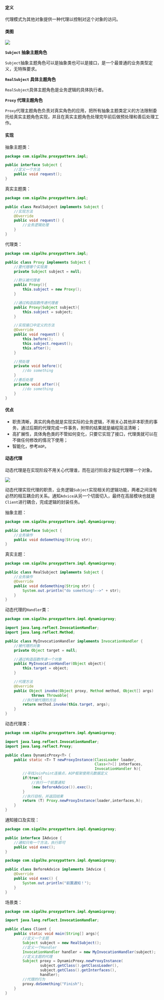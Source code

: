 #### 定义

代理模式为其他对象提供一种代理以控制对这个对象的访问。

#### 类图

![](pic/1.png)

**`Subject` 抽象主题角色**

`Subject`抽象主题角色可以是抽象类也可以是接口，是一个最普通的业务类型定义，无特殊要求。

**`RealSubject` 具体主题角色**

`RealSubject`具体主题角色是业务逻辑的具体执行者。

**`Proxy` 代理主题角色**

`Proxy`代理主题角色负责对真实角色的应用，把所有抽象主题类定义的方法限制委托给真实主题角色实现，并且在真实主题角色处理完毕前后做预处理和善后处理工作。

#### 实现

抽象主题类：
```java
package com.sigalhu.proxypattern.impl;

public interface Subject {
    //定义一个方法
    public void request();
}
```
真实主题类：
```java
package com.sigalhu.proxypattern.impl;

public class RealSubject implements Subject {
    //实现方法
    @Override
    public void request() {
        //业务逻辑处理
    }
}
```
代理类：
```java
package com.sigalhu.proxypattern.impl;

public class Proxy implements Subject {
    //要代理哪个实现类
    private Subject subject = null;

    //默认被代理者
    public Proxy(){
        this.subject = new Proxy();
    }

    //通过构造函数传递代理者
    public Proxy(Subject subject){
        this.subject = subject;
    }

    //实现接口中定义的方法
    @Override
    public void request() {
        this.before();
        this.subject.request();
        this.after();
    }

    //预处理
    private void before(){
        //do something
    }
    //善后处理
    private void after(){
        //do something
    }
}
```

#### 优点

* 职责清晰，真实的角色就是实现实际的业务逻辑，不用关心其他非本职责的事务，通过后期的代理完成一件事务，附带的结果就是编程简洁清晰；
* 高扩展性，具体角色类的不管如何变化，只要它实现了接口，代理类就可以在不做任何修改的情况下使用；
* 智能化，参考`AOP`。

#### 动态代理

动态代理是在实现阶段不用关心代理谁，而在运行阶段才指定代理哪一个对象。

![](pic/2.png)

动态代理实现代理的职责，业务逻辑`Subject`实现相关的逻辑功能，两者之间没有必然的相互耦合的关系。通知`Advice`从另一个切面切入，最终在高层模块也就是`Client`进行耦合，完成逻辑的封装任务。

抽象主题：
```java
package com.sigalhu.proxypattern.impl.dynamicproxy;

public interface Subject {
    //业务操作
    public void doSomething(String str);
}
```
真实主题：
```java
package com.sigalhu.proxypattern.impl.dynamicproxy;

public class RealSubject implements Subject {
    //业务操作
    @Override
    public void doSomething(String str) {
        System.out.println("do something!-->" + str);
    }
}
```
动态代理的`Handler`类：
```java
package com.sigalhu.proxypattern.impl.dynamicproxy;

import java.lang.reflect.InvocationHandler;
import java.lang.reflect.Method;

public class MyInvocationHandler implements InvocationHandler {
    //被代理的对象
    private Object target = null;

    //通过构造函数传递一个对象
    public MyInvocationHandler(Object object){
        this.target = object;
    }

    //代理方法
    @Override
    public Object invoke(Object proxy, Method method, Object[] args)
            throws Throwable{
        //执行被代理的方法
        return method.invoke(this.target, args);
    }
}
```
动态代理类：
```java
package com.sigalhu.proxypattern.impl.dynamicproxy;

import java.lang.reflect.InvocationHandler;
import java.lang.reflect.Proxy;

public class DynamicProxy<T> {
    public static <T> T newProxyInstance(ClassLoader loader,
                                         Class<?>[] interfaces,
                                         InvocationHandler h){
        //寻找JoinPoint连接点，AOP框架使用元数据定义
        if(true){
            //执行一个前置通知
            (new BeforeAdvice()).exec();
        }
        //执行目标，并返回结果
        return (T) Proxy.newProxyInstance(loader,interfaces,h);
    }
}
```
通知接口及实现：
```java
package com.sigalhu.proxypattern.impl.dynamicproxy;

public interface IAdvice {
    //通知只有一个方法，执行即可
    public void exec();
}
```
```java
package com.sigalhu.proxypattern.impl.dynamicproxy;

public class BeforeAdvice implements IAdvice {
    @Override
    public void exec() {
        System.out.println("前置通知！");
    }
}
```
场景类：
```java
package com.sigalhu.proxypattern.impl.dynamicproxy;

import java.lang.reflect.InvocationHandler;

public class Client {
    public static void main(String[] args){
        //定义一个主题
        Subject subject = new RealSubject();
        //定义一个Handler
        InvocationHandler handler = new MyInvocationHandler(subject);
        //定义主题的代理
        Subject proxy = DynamicProxy.newProxyInstance(
                subject.getClass().getClassLoader(),
                subject.getClass().getInterfaces(),
                handler);
        //代理的行为
        proxy.doSomething("Finish");
    }
}
```